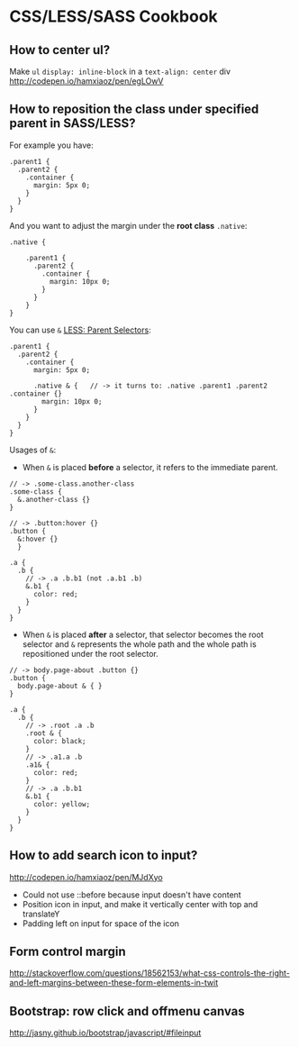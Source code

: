 # CSS/LESS/SASS Cookbook

## How to center ul?
Make `ul` `display: inline-block` in a `text-align: center` div 
http://codepen.io/hamxiaoz/pen/egLOwV

## How to reposition the class under specified parent in SASS/LESS?
For example you have:

```less
.parent1 {
  .parent2 {
    .container {
      margin: 5px 0;
    }
  }
}
```

And you want to adjust the margin under the **root class** `.native`:

```less
.native {

    .parent1 {
      .parent2 {
        .container {
          margin: 10px 0;
        }
      }
    }
}
```

You can use `&` [LESS: Parent Selectors](http://lesscss.org/features/#parent-selectors-feature):

```less
.parent1 {
  .parent2 {
    .container {
      margin: 5px 0;
      
      .native & {   // -> it turns to: .native .parent1 .parent2 .container {}
        margin: 10px 0;
      }
    }
  }
}
```

Usages of `&`:
- When `&` is placed **before** a selector, it refers to the immediate parent.

```less
// -> .some-class.another-class
.some-class {
  &.another-class {}
}

// -> .button:hover {}
.button {
  &:hover {}
  }
  
.a {
  .b {
    // -> .a .b.b1 (not .a.b1 .b)
    &.b1 {
      color: red;
    }
  }
}
```
  
- When `&` is placed **after** a selector, that selector becomes the root selector and `&` represents the whole path and the whole path is repositioned under the root selector.

```less
// -> body.page-about .button {}
.button {
  body.page-about & { }
}

.a {
  .b {
    // -> .root .a .b 
    .root & {
      color: black;
    }
    // -> .a1.a .b
    .a1& {
      color: red;
    }
    // -> .a .b.b1
    &.b1 {
      color: yellow;
    }
  }
}
```

## How to add search icon to input?
http://codepen.io/hamxiaoz/pen/MJdXyo
- Could not use ::before because input doesn't have content
- Position icon in input, and make it vertically center with top and translateY
- Padding left on input for space of the icon

## Form control margin
http://stackoverflow.com/questions/18562153/what-css-controls-the-right-and-left-margins-between-these-form-elements-in-twit

## Bootstrap: row click and offmenu canvas
http://jasny.github.io/bootstrap/javascript/#fileinput
